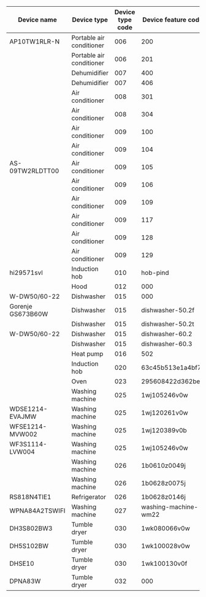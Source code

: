
| Device name       | Device type              | Device type code | Device feature code  |
|-------------------|--------------------------|------------------|----------------------|
| AP10TW1RLR-N      | Portable air conditioner | 006              | 200                  |
|                   | Portable air conditioner | 006              | 201                  |
|                   | Dehumidifier             | 007              | 400                  |
|                   | Dehumidifier             | 007              | 406                  |
|                   | Air conditioner          | 008              | 301                  |
|                   | Air conditioner          | 008              | 304                  |
|                   | Air conditioner          | 009              | 100                  |
|                   | Air conditioner          | 009              | 104                  |
| AS-09TW2RLDTT00   | Air conditioner          | 009              | 105                  |
|                   | Air conditioner          | 009              | 106                  |
|                   | Air conditioner          | 009              | 109                  |
|                   | Air conditioner          | 009              | 117                  |
|                   | Air conditioner          | 009              | 128                  |
|                   | Air conditioner          | 009              | 129                  |
| hi29571svl        | Induction hob            | 010              | hob-pind             |
|                   | Hood                     | 012              | 000                  |
| W-DW50/60-22      | Dishwasher               | 015              | 000                  |
| Gorenje GS673B60W | Dishwasher               | 015              | dishwasher-50.2f     |
|                   | Dishwasher               | 015              | dishwasher-50.2t     |
| W-DW50/60-22      | Dishwasher               | 015              | dishwasher-60.2      |
|                   | Dishwasher               | 015              | dishwasher-60.3      |
|                   | Heat pump                | 016              | 502                  |
|                   | Induction hob            | 020              | 63c45b513e1a4bf7     |
|                   | Oven                     | 023              | 295608422d362be1     |
|                   | Washing machine          | 025              | 1wj105246v0w         |
| WDSE1214-EVAJMW   | Washing machine          | 025              | 1wj120261v0w         |
| WFSE1214-MVW002   | Washing machine          | 025              | 1wj120389v0b         |
| WF3S1114-LVW004   | Washing machine          | 025              | 1wj105246v0w         |
|                   | Washing machine          | 026              | 1b0610z0049j         |
|                   | Washing machine          | 026              | 1b0628z0075j         |
| RS818N4TIE1       | Refrigerator             | 026              | 1b0628z0146j         |
| WPNA84A2TSWIFI    | Washing machine          | 027              | washing-machine-wm22 |
| DH3S802BW3        | Tumble dryer             | 030              | 1wk080066v0w         |
| DH5S102BW         | Tumble dryer             | 030              | 1wk100028v0w         |
| DHSE10            | Tumble dryer             | 030              | 1wk100130v0f         |
| DPNA83W           | Tumble dryer             | 032              | 000                  |
